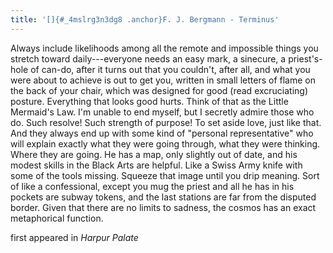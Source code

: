 ```yaml
---
title: '[]{#_4mslrg3n3dg8 .anchor}F. J. Bergmann - Terminus'
---
```


Always include likelihoods among all the remote and impossible things
you stretch toward daily---everyone needs an easy mark, a sinecure, a
priest's-hole of can-do, after it turns out that you couldn't, after
all, and what you were about to achieve is out to get you, written in
small letters of flame on the back of your chair, which was designed for
good (read excruciating) posture. Everything that looks good hurts.
Think of that as the Little Mermaid's Law. I'm unable to end myself, but
I secretly admire those who do. Such resolve! Such strength of purpose!
To set aside love, just like that. And they always end up with some kind
of "personal representative" who will explain exactly what they were
going through, what they were thinking. Where they are going. He has a
map, only slightly out of date, and his modest skills in the Black Arts
are helpful. Like a Swiss Army knife with some of the tools missing.
Squeeze that image until you drip meaning. Sort of like a confessional,
except you mug the priest and all he has in his pockets are subway
tokens, and the last stations are far from the disputed border. Given
that there are no limits to sadness, the cosmos has an exact
metaphorical function.

first appeared in *Harpur Palate*
